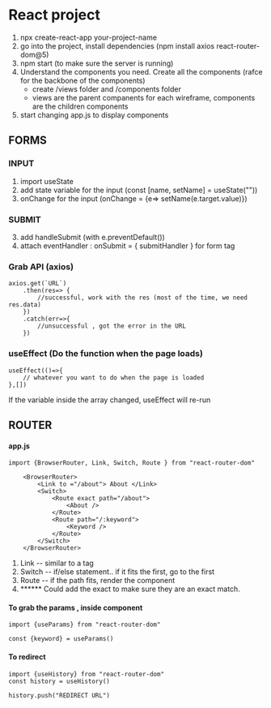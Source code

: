 # React project
1. npx create-react-app your-project-name
2. go into the project, install dependencies (npm install axios react-router-dom@5)
3. npm start (to make sure the server is running)
4. Understand the components you need. Create all the components (rafce for the backbone of the components)
	- create /views folder and /components folder
	- views are the parent companents for each wireframe, components are the children components
5. start changing app.js to display components

## FORMS
### INPUT
1. import useState
2. add state variable for the input (const [name, setName] =  useState(""))
3. onChange for the input (onChange = {e=> setName(e.target.value)})

### SUBMIT
3. add handleSubmit  (with e.preventDefault())
4. attach eventHandler : onSubmit = { submitHandler } for form tag

### Grab API (axios)
```
axios.get(`URL`)
	.then(res=> {
		//successful, work with the res (most of the time, we need res.data)
	})
	.catch(err=>{
		//unsuccessful , got the error in the URL
	})
```

### useEffect (Do the function when the page loads)
```
useEffect(()=>{
	// whatever you want to do when the page is loaded
},[])
```
If the variable inside the array changed, useEffect will re-run

## ROUTER
#### app.js
```
import {BrowserRouter, Link, Switch, Route } from "react-router-dom"

	<BrowserRouter>
		<Link to ="/about"> About </Link>  
		<Switch>  
			<Route exact path="/about">  
				<About />  
			</Route> 
			<Route path="/:keyword">  
				<Keyword />  
			</Route> 
		</Switch>
	</BrowserRouter>
```
1. Link -- similar to a tag
2. Switch -- if/else statement.. if it fits the first, go to the first
3. Route -- if the path fits, render the component
4. ****** Could add the exact to make sure they are an exact match. 


#### To grab the params , inside component
```
import {useParams} from "react-router-dom"

const {keyword} = useParams()
```
#### To redirect  
```
import {useHistory} from "react-router-dom"
const history = useHistory()

history.push("REDIRECT URL")

```


